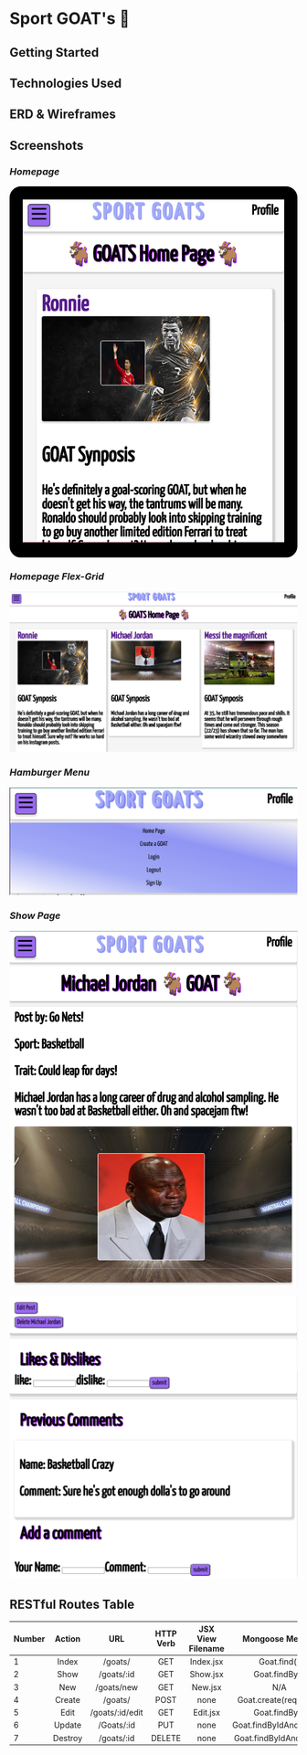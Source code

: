 # Sport GOAT's 🐐

## Getting Started

## Technologies Used

## ERD & Wireframes

## Screenshots
### *Homepage*
<div style='border:solid black; border-radius: 20px; padding: 20px; background-color: black'>
    <img src="images/homepage.png" ><img> 
</div>

<!-- <div style='border:solid black'>
    <img src="images/homepage.png" width='300' height='300'><img src="images/homepage-grid.png" width='600' height='320'>
</div> -->

### *Homepage Flex-Grid*
![alt text](images/homepage-grid.png)
### *Hamburger Menu*
![alt text](images/hamburgermenu.png)
### *Show Page*
![alt text](images/showpage1.png)

![alt text](images/showpage2.png)


## RESTful Routes Table


| Number | Action  | URL            | HTTP Verb     | JSX View Filename | Mongoose Method   |
| -------|:-------:|:--------------:|:-------------:|:-----------------:|:-----------------:|
| 1      | Index   |  /goats/        |  GET          |    Index.jsx      |  Goat.find()       |
| 2      | Show    |  /goats/:id     |  GET          |    Show.jsx       |  Goat.findById     |
| 3      | New     |  /goats/new     |  GET          |    New.jsx        |  N/A              |
| 4      | Create  |  /goats/        |  POST         |    none           |  Goat.create(req.body)|
| 5      | Edit    |  /goats/:id/edit|  GET          |    Edit.jsx       |  Goat.findById     |
| 6      | Update  |  /Goats/:id     |  PUT          |    none           |  Goat.findByIdAndUpdate|
| 7      | Destroy |  /goats/:id     |  DELETE       |    none           |  Goat.findByIdAndDelete|



